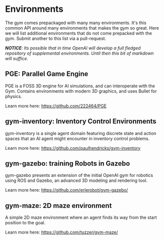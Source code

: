 # Environments

The gym comes prepackaged with many many environments. It's this common API around many environments that makes the gym so great. Here we will list additional environments that do not come prepacked with the gym. Submit another to this list via a pull-request. 

_**NOTICE**: Its possible that in time OpenAI will develop a full fledged repository of supplemental environments. Until then this bit of markdown will suffice._

## PGE: Parallel Game Engine

PGE is a FOSS 3D engine for AI simulations, and can interoperate with the Gym. Contains environments with modern 3D graphics, and uses Bullet for physics.

Learn more here: https://github.com/222464/PGE

## gym-inventory: Inventory Control Environments

gym-inventory is a single agent domain featuring discrete state and action spaces that an AI agent might encounter in inventory control problems. 

Learn more here: https://github.com/paulhendricks/gym-inventory

## gym-gazebo: training Robots in Gazebo

gym-gazebo presents an extension of the initial OpenAI gym for robotics using ROS and Gazebo, an advanced 3D modeling and
rendering  tool.

Learn more here: https://github.com/erlerobot/gym-gazebo/

## gym-maze: 2D maze environment
A simple 2D maze environment where an agent finds its way from the start position to the goal. 

Learn more here: https://github.com/tuzzer/gym-maze/
